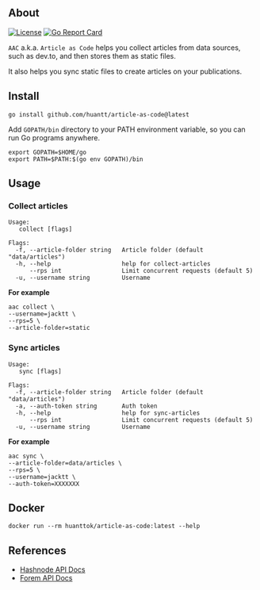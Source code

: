 ## About
[![License](https://img.shields.io/badge/License-MIT-blue.svg)](https://opensource.org/licenses/MIT)
[![Go Report Card](https://goreportcard.com/badge/github.com/huantt/plaintext-extractor)](https://goreportcard.com/report/github.com/huantt/plaintext-extractor)

`AAC` a.k.a. `Article as Code` helps you collect articles from data sources, such as dev.to, and then stores them as static files. 
 
It also helps you sync static files to create articles on your publications.

## Install
```shell
go install github.com/huantt/article-as-code@latest
```

Add `GOPATH/bin` directory to your PATH environment variable, so you can run Go programs anywhere.
```shell
export GOPATH=$HOME/go
export PATH=$PATH:$(go env GOPATH)/bin
```

## Usage

### Collect articles
```shell
Usage:
   collect [flags]

Flags:
  -f, --article-folder string   Article folder (default "data/articles")
  -h, --help                    help for collect-articles
      --rps int                 Limit concurrent requests (default 5)
  -u, --username string         Username
```

**For example**
```shell
aac collect \
--username=jacktt \
--rps=5 \
--article-folder=static
```

### Sync articles
```shell
Usage:
   sync [flags]

Flags:
  -f, --article-folder string   Article folder (default "data/articles")
  -a, --auth-token string       Auth token
  -h, --help                    help for sync-articles
      --rps int                 Limit concurrent requests (default 5)
  -u, --username string         Username
```

**For example**
```shell
aac sync \
--article-folder=data/articles \
--rps=5 \
--username=jacktt \
--auth-token=XXXXXXX
```

## Docker

```shell
docker run --rm huanttok/article-as-code:latest --help
```

## References
- [Hashnode API Docs](https://api.hashnode.com/)
- [Forem API Docs](https://developers.forem.com/api/)
